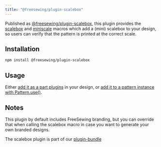 ```yaml
---
title: "@freesewing/plugin-scalebox"
---
```


Published as [@freesewing/plugin-scalebox][1], this plugin provides the
[scalebox](/reference/api/macros/scalebox) and
[miniscale](/reference/api/macros/miniscale) macros which add a (mini) scalebox
to your design, so users can verify that the pattern is printed at the correct
scale.

## Installation

```sh
npm install @freesewing/plugin-scalebox
```

## Usage

Either [add it as a part plugins](/reference/api/part/config/plugins) in your
design, or [add it to a pattern instance with
Pattern.use()](/reference/api/pattern/use).

## Notes

This plugin by default includes FreeSewing branding, but you can
override that when calling the scalebox macro in case you want to
generate your own branded designs.

The scalebox plugin is part of our [plugin-bundle](/reference/plugins/bundle)

[1]: https://www.npmjs.com/package/@freesewing/plugin-scalebox

